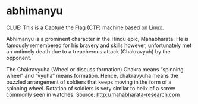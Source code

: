 # abhimanyu
 
 CLUE: This is a Capture the Flag (CTF) machine based on Linux.  
 
 Abhimanyu is a prominent character in the Hindu epic, Mahabharata. He is famously remembered for his bravery and skills however, unfortunately met an untimely death due to a treacherous attack (Chakravyuh) by the opponent.

 The Chakravyuha (Wheel or discuss formation) Chakra means “spinning wheel” and “vyuha” means formation. Hence, chakravyuha means the puzzled arrangement of soldiers that keeps moving in the form of a spinning wheel. Rotation of soldiers is very similar to helix of a screw commonly seen in watches. Source: http://mahabharata-research.com
